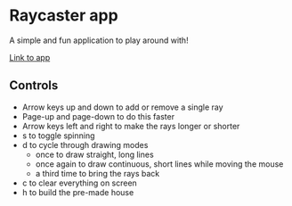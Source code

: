 # Raycaster app

A simple and fun application to play around with!

[Link to app](http://raycaster-app.herokuapp.com/)

## Controls

* Arrow keys up and down to add or remove a single ray
* Page-up and page-down to do this faster
* Arrow keys left and right to make the rays longer or shorter
* s to toggle spinning
* d to cycle through drawing modes
  * once to draw straight, long lines
  * once again to draw continuous, short lines while moving the mouse
  * a third time to bring the rays back
* c to clear everything on screen
* h to build the pre-made house
